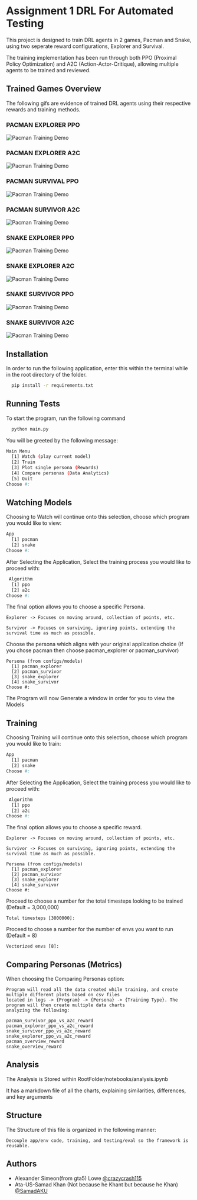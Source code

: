 
# Assignment 1 DRL For Automated Testing

This project is designed to train DRL agents in 2 games, Pacman and Snake, using two seperate reward configurations, Explorer and Survival.


The training implementation has been run through both PPO (Proximal Policy Optimization) and A2C (Action-Actor-Critique), allowing multiple agents to be trained and reviewed.





## Trained Games Overview
The following gifs are evidence of trained DRL agents using their respective rewards and training methods.

### PACMAN EXPLORER PPO
![Pacman Training Demo](https://cdn.discordapp.com/attachments/1154497948424609792/1432180652098195456/2025-10-26_21-23-09.gif?ex=69001dac&is=68fecc2c&hm=7cdd74f24c7bb250d712a329cf6f2680d785e13dca57ff164c56d067d795de42&)

### PACMAN EXPLORER A2C
![Pacman Training Demo](https://cdn.discordapp.com/attachments/1154497948424609792/1432181131503210626/2025-10-26_21-24-44.gif?ex=69001e1e&is=68fecc9e&hm=0e40a84ab789be058065ff786036180f9dd6fca5571d94e21759e5db0505a17d&)

### PACMAN SURVIVAL PPO
![Pacman Training Demo](https://cdn.discordapp.com/attachments/1154497948424609792/1432181473103843428/2025-10-26_21-25-32.gif?ex=69001e6f&is=68feccef&hm=f9277154f2d6d151777dc8c6c553dc06a24716c0a3476a78c32854de0e94eab7&)

### PACMAN SURVIVOR A2C
![Pacman Training Demo](https://cdn.discordapp.com/attachments/1154497948424609792/1432181717736886365/2025-10-26_21-26-39.gif?ex=69001eaa&is=68fecd2a&hm=5aa4f8981045469db243b594bfdb057cec8f484f6da5a0e46cb9ea2283ed2142&)

### SNAKE EXPLORER PPO
![Pacman Training Demo](https://cdn.discordapp.com/attachments/1154497948424609792/1432181979062997032/2025-10-26_21-27-22.gif?ex=69001ee8&is=68fecd68&hm=30073067b4e99f744f7159622bbabcf20bdd748853622d6394ea96d0305826a6&)

### SNAKE EXPLORER A2C
![Pacman Training Demo](https://cdn.discordapp.com/attachments/1154497948424609792/1432182215785054289/2025-10-26_21-28-00.gif?ex=69001f20&is=68fecda0&hm=9e0cc6d7fa98aea61f696dc1e7ff14ceb08f692d5f7635993b7faf43eec8838a&)

### SNAKE SURVIVOR PPO
![Pacman Training Demo](https://cdn.discordapp.com/attachments/1154497948424609792/1432182477807685632/2025-10-26_21-28-46.gif?ex=69001f5f&is=68fecddf&hm=3f69e3a8f876180aa4c46f7ea92f77ae627b3252c26276e8b0a8d73fa9ef4472&)

### SNAKE SURVIVOR A2C
![Pacman Training Demo](https://cdn.discordapp.com/attachments/1154497948424609792/1432182683307475126/2025-10-26_21-30-19.gif?ex=69001f90&is=68fece10&hm=e7fe4a9c93e8f7f792ab749917f7c8f85c3e2af09db96f8dccb1c355be2d16e9&)

## Installation

In order to run the following application, enter this within the terminal while in the root directory of the folder.

```bash
  pip install -r requirements.txt
```
    
## Running Tests

To start the program, run the following command

```bash
  python main.py
```

You will be greeted by the following message:
```bash
Main Menu
  [1] Watch (play current model)
  [2] Train
  [3] Plot single persona (Rewards)
  [4] Compare personas (Data Analytics)
  [5] Quit
Choose #:
```



## Watching Models


Choosing to Watch will continue onto this selection, choose which program you would like to view:
```bash
App
  [1] pacman
  [2] snake 
Choose #:   
```

After Selecting the Application, Select the training process you would like to proceed with:

```bash
 Algorithm 
  [1] ppo 
  [2] a2c 
Choose #: 
```

The final option allows you to choose a specific Persona.
```
Explorer -> Focuses on moving around, collection of points, etc.

Survivor -> Focuses on surviving, ignoring points, extending the survival time as much as possible.
```
Choose the persona which aligns with your original application choice (If you chose pacman then choose pacman_explorer or pacman_survivor)
```
Persona (from configs/models)
  [1] pacman_explorer        
  [2] pacman_survivor        
  [3] snake_explorer
  [4] snake_survivor
Choose #: 
```

The Program will now Generate a window in order for you to view the Models


## Training


Choosing Training will continue onto this selection, choose which program you would like to train:
```bash
App
  [1] pacman
  [2] snake 
Choose #:   
```

After Selecting the Application, Select the training process you would like to proceed with:

```bash
 Algorithm 
  [1] ppo 
  [2] a2c 
Choose #: 
```

The final option allows you to choose a specific reward.
```
Explorer -> Focuses on moving around, collection of points, etc.

Survivor -> Focuses on surviving, ignoring points, extending the survival time as much as possible.
```
```
Persona (from configs/models)
  [1] pacman_explorer        
  [2] pacman_survivor        
  [3] snake_explorer
  [4] snake_survivor
Choose #: 
```

Proceed to choose a number for the total timesteps looking to be trained (Default = 3,000,000)
```
Total timesteps [3000000]: 
```
Proceed to choose a number for the number of envs you want to run (Default = 8)

```
Vectorized envs [8]: 
```


## Comparing Personas (Metrics)

When choosing the Comparing Personas option:
```
Program will read all the data created while training, and create multiple different plots based on csv files 
located in logs -> {Program} -> {Persona} -> {Training Type}. The program will then create multiple data charts
analyzing the following:

pacman_survivor_ppo_vs_a2c_reward
pacman_explorer_ppo_vs_a2c_reward
snake_survivor_ppo_vs_a2c_reward
snake_explorer_ppo_vs_a2c_reward
pacman_overview_reward
snake_overview_reward
```


## Analysis

The Analysis is Stored within RootFolder/notebooks/analysis.ipynb

It has a markdown file of all the charts, explaining similarities, differences, and key arguments
## Structure

The Structure of this file is organized in the following manner:

```
Decouple app/env code, training, and testing/eval so the framework is reusable.
```
## Authors

- Alexander Simeon(from gta5) Lowe [@crazycrash115](https://www.github.com/crazycrash115)
- Ata-US-Samad Khan (Not because he Khant but because he Khan) [@SamadAKU](https://www.github.com/SamadAKU)

